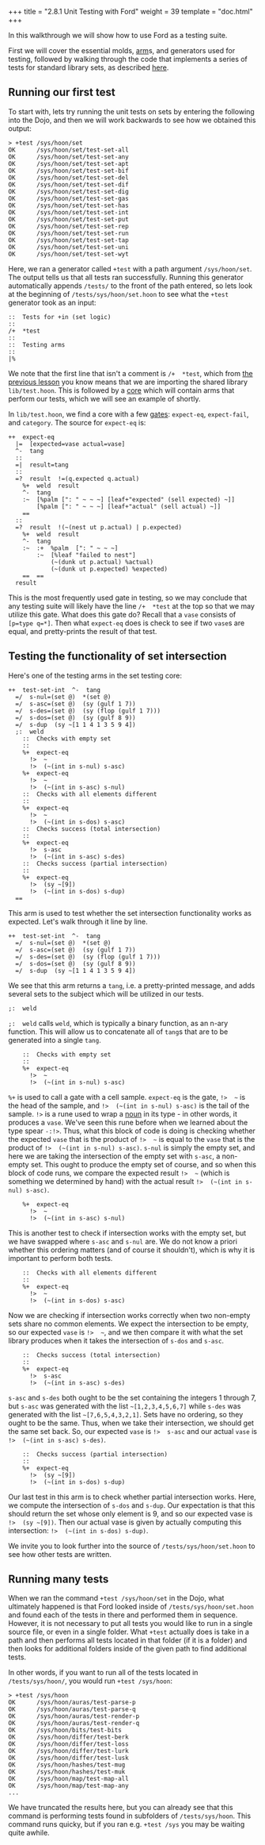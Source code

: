 +++
title = "2.8.1 Unit Testing with Ford"
weight = 39
template = "doc.html"
+++

In this walkthrough we will show how to use Ford as a testing suite.

First we will cover the essential molds, [arm](/docs/glossary/arm/)s, and generators used for testing, followed by walking through the code that implements a series of tests for standard library sets, as described [here](@/docs/tutorials/hoon/trees-sets-and-maps.md).

## Running our first test

To start with, lets try running the unit tests on sets by entering the following into the Dojo, and then we will work backwards to see how we obtained this output:
```
> +test /sys/hoon/set
OK      /sys/hoon/set/test-set-all
OK      /sys/hoon/set/test-set-any
OK      /sys/hoon/set/test-set-apt
OK      /sys/hoon/set/test-set-bif
OK      /sys/hoon/set/test-set-del
OK      /sys/hoon/set/test-set-dif
OK      /sys/hoon/set/test-set-dig
OK      /sys/hoon/set/test-set-gas
OK      /sys/hoon/set/test-set-has
OK      /sys/hoon/set/test-set-int
OK      /sys/hoon/set/test-set-put
OK      /sys/hoon/set/test-set-rep
OK      /sys/hoon/set/test-set-run
OK      /sys/hoon/set/test-set-tap
OK      /sys/hoon/set/test-set-uni
OK      /sys/hoon/set/test-set-wyt
```
Here, we ran a generator called `+test` with a path argument `/sys/hoon/set`. The output tells us that all tests ran successfully. Running this generator automatically appends `/tests/` to the front of the path entered, so lets look at the beginning of `/tests/sys/hoon/set.hoon` to see what the `+test` generator took as an input:

```hoon
::  Tests for +in (set logic)
::
/+  *test
::
::  Testing arms
::
|%
```
We note that the first line that isn't a comment is `/+  *test`, which from [the previous lesson](@/docs/tutorials/hoon/ford.md) you know means that we are importing the shared library `lib/test.hoon`. This is followed by a [core](/docs/glossary/core/) which will contain arms that perform our tests, which we will see an example of shortly.

In `lib/test.hoon`, we find a core with a few [gates](/docs/glossary/gate/): `expect-eq`, `expect-fail`, and `category`. The source for `expect-eq` is:
```hoon
++  expect-eq
  |=  [expected=vase actual=vase]
  ^-  tang
  ::
  =|  result=tang
  ::
  =?  result  !=(q.expected q.actual)
    %+  weld  result
    ^-  tang
    :~  [%palm [": " ~ ~ ~] [leaf+"expected" (sell expected) ~]]
        [%palm [": " ~ ~ ~] [leaf+"actual" (sell actual) ~]]
    ==
  ::
  =?  result  !(~(nest ut p.actual) | p.expected)
    %+  weld  result
    ^-  tang
    :~  :+  %palm  [": " ~ ~ ~]
        :~  [%leaf "failed to nest"]
            (~(dunk ut p.actual) %actual)
            (~(dunk ut p.expected) %expected)
    ==  ==
  result
```
This is the most frequently used gate in testing, so we may conclude that any testing suite will likely have the line `/+  *test` at the top so that we may utilize this gate. What does this gate do? Recall that a `vase` consists of `[p=type q=*]`. Then what `expect-eq` does is check to see if two `vase`s are equal, and pretty-prints the result of that test.

## Testing the functionality of set intersection

Here's one of the testing arms in the set testing core:
```hoon
++  test-set-int  ^-  tang
  =/  s-nul=(set @)  *(set @)
  =/  s-asc=(set @)  (sy (gulf 1 7))
  =/  s-des=(set @)  (sy (flop (gulf 1 7)))
  =/  s-dos=(set @)  (sy (gulf 8 9))
  =/  s-dup  (sy ~[1 1 4 1 3 5 9 4])
  ;:  weld
    ::  Checks with empty set
    ::
    %+  expect-eq
      !>  ~
      !>  (~(int in s-nul) s-asc)
    %+  expect-eq
      !>  ~
      !>  (~(int in s-asc) s-nul)
    ::  Checks with all elements different
    ::
    %+  expect-eq
      !>  ~
      !>  (~(int in s-dos) s-asc)
    ::  Checks success (total intersection)
    ::
    %+  expect-eq
      !>  s-asc
      !>  (~(int in s-asc) s-des)
    ::  Checks success (partial intersection)
    ::
    %+  expect-eq
      !>  (sy ~[9])
      !>  (~(int in s-dos) s-dup)
  ==
```
This arm is used to test whether the set intersection functionality works as expected. Let's walk through it line by line.
```hoon
++  test-set-int  ^-  tang
  =/  s-nul=(set @)  *(set @)
  =/  s-asc=(set @)  (sy (gulf 1 7))
  =/  s-des=(set @)  (sy (flop (gulf 1 7)))
  =/  s-dos=(set @)  (sy (gulf 8 9))
  =/  s-dup  (sy ~[1 1 4 1 3 5 9 4])
```
We see that this arm returns a `tang`, i.e. a pretty-printed message, and adds several sets to the subject which will be utilized in our tests.
```hoon
;:  weld
```
`;:  weld` calls `weld`, which is typically a binary function, as an n-ary function. This will allow us to concatenate all of `tang`s that are to be generated into a single `tang`.
```hoon
    ::  Checks with empty set
    ::
    %+  expect-eq
      !>  ~
      !>  (~(int in s-nul) s-asc)
```
`%+` is used to call a gate with a cell sample.  `expect-eq` is the gate, `!>  ~` is the head of the sample, and `!>  (~(int in s-nul) s-asc)` is the tail of the sample.  `!>` is a rune used to wrap a [noun](/docs/glossary/noun/) in its type - in other words, it produces a `vase`. We've seen this rune before when we learned about the type spear `-:!>`. Thus, what this block of code is doing is checking whether the expected `vase` that is the product of `!>  ~` is equal to the `vase` that is the product of `!>  (~(int in s-nul) s-asc)`. `s-nul` is simply the empty set, and here we are taking the intersection of the empty set with `s-asc`, a non-empty set. This ought to produce the empty set of course, and so when this block of code runs, we compare the expected result `!>  ~` (which is something we determined by hand) with the actual result `!>  (~(int in s-nul) s-asc)`.
```hoon
    %+  expect-eq
      !>  ~
      !>  (~(int in s-asc) s-nul)
```
This is another test to check if intersection works with the empty set, but we have swapped where `s-asc` and `s-nul` are. We do not know a priori whether this ordering matters (and of course it shouldn't), which is why it is important to perform both tests.


```hoon
    ::  Checks with all elements different
    ::
    %+  expect-eq
      !>  ~
      !>  (~(int in s-dos) s-asc)
```
Now we are checking if intersection works correctly when two non-empty sets share no common elements. We expect the intersection to be empty, so our expected `vase` is `!>  ~`, and we then compare it with what the set library produces when it takes the intersection of `s-dos` and `s-asc`.

```hoon
    ::  Checks success (total intersection)
    ::
    %+  expect-eq
      !>  s-asc
      !>  (~(int in s-asc) s-des)
```
`s-asc` and `s-des` both ought to be the set containing the integers 1 through 7, but `s-asc` was generated with the list `~[1,2,3,4,5,6,7]` while `s-des` was generated with the list `~[7,6,5,4,3,2,1]`. Sets have no ordering, so they ought to be the same. Thus, when we take their intersection, we should get the same set back. So, our expected `vase` is `!>  s-asc` and our actual `vase` is `!>  (~(int in s-asc) s-des)`.

```hoon
    ::  Checks success (partial intersection)
    ::
    %+  expect-eq
      !>  (sy ~[9])
      !>  (~(int in s-dos) s-dup)
```
Our last test in this arm is to check whether partial intersection works. Here, we compute the intersection of `s-dos` and `s-dup`. Our expectation is that this should return the set whose only element is 9, and so our expected vase is `!>  (sy ~[9])`. Then our actual vase is given by actually computing this intersection: `!>  (~(int in s-dos) s-dup)`.

We invite you to look further into the source of `/tests/sys/hoon/set.hoon` to see how other tests are written.

## Running many tests

When we ran the command `+test /sys/hoon/set` in the Dojo, what ultimately happened is that Ford looked inside of `/tests/sys/hoon/set.hoon` and found each of the tests in there and performed them in sequence. However, it is not necessary to put all tests you would like to run in a single source file, or even in a single folder. What `+test` actually does is take in a path and then performs all tests located in that folder (if it is a folder) and then looks for additional folders inside of the given path to find additional tests.

In other words, if you want to run all of the tests located in `/tests/sys/hoon/`, you would run `+test /sys/hoon`:

```
> +test /sys/hoon
OK      /sys/hoon/auras/test-parse-p
OK      /sys/hoon/auras/test-parse-q
OK      /sys/hoon/auras/test-render-p
OK      /sys/hoon/auras/test-render-q
OK      /sys/hoon/bits/test-bits
OK      /sys/hoon/differ/test-berk
OK      /sys/hoon/differ/test-loss
OK      /sys/hoon/differ/test-lurk
OK      /sys/hoon/differ/test-lusk
OK      /sys/hoon/hashes/test-mug
OK      /sys/hoon/hashes/test-muk
OK      /sys/hoon/map/test-map-all
OK      /sys/hoon/map/test-map-any
...
```
We have truncated the results here, but you can already see that this command is performing tests found in subfolders of `/tests/sys/hoon`. This command runs quicky, but if you ran e.g. `+test /sys` you may be waiting quite awhile.
